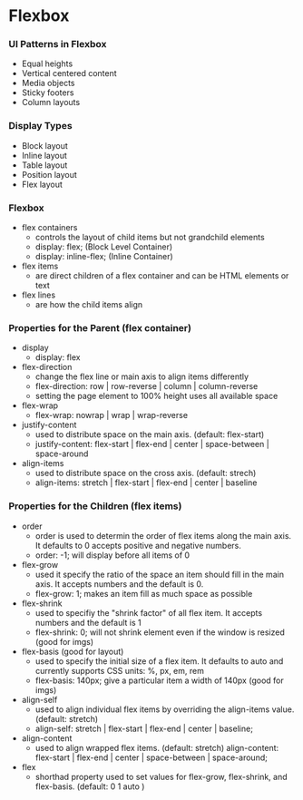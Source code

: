 # Flexbox

### UI Patterns in Flexbox
  - Equal heights
  - Vertical centered content
  - Media objects
  - Sticky footers
  - Column layouts

### Display Types
  - Block layout
  - Inline layout
  - Table layout
  - Position layout
  - Flex layout

### Flexbox
  - flex containers
    - controls the layout of child items but not grandchild elements
    - display: flex; (Block Level Container)
    - display: inline-flex; (Inline Container)
  - flex items
    - are direct children of a flex container and can be HTML elements or text
  - flex lines
    - are how the child items align

### Properties for the Parent (flex container)
  - display
    - display: flex
  - flex-direction
    - change the flex line or main axis to align items differently
    - flex-direction: row | row-reverse | column | column-reverse
    - setting the page element to 100% height uses all available space
  - flex-wrap
    - flex-wrap: nowrap | wrap | wrap-reverse
  - justify-content
    - used to distribute space on the main axis. (default: flex-start)
    - justify-content: flex-start | flex-end | center | space-between | space-around
  - align-items
    - used to distribute space on the cross axis. (default: strech)
    - align-items: stretch | flex-start | flex-end | center | baseline

 ### Properties for the Children (flex items)
  - order
    - order is used to determin the order of flex items along the main axis. It defaults to 0 accepts positive and negative numbers.
    - order: -1; will display before all items of 0
  - flex-grow
    - used it specify the ratio of the space an item should fill in the main axis. It accepts numbers and the default is 0.
    - flex-grow: 1; makes an item fill as much space as possible
  - flex-shrink
    - used to specifiy the "shrink factor" of all flex item. It accepts numbers and the default is 1
    - flex-shrink: 0; will not shrink element even if the window is resized (good for imgs)
  - flex-basis (good for layout)
    - used to specify the initial size of a flex item. It defaults to auto and currently supports CSS units: %, px, em, rem
    - flex-basis: 140px; give a particular item a width of 140px (good for imgs)
  - align-self
    - used to align individual flex items by overriding the align-items value. (default: stretch)
    - align-self: stretch | flex-start | flex-end | center | baseline;
  - align-content
    - used to align wrapped flex items. (default: stretch)
      align-content: flex-start | flex-end | center | space-between | space-around;
  - flex
    - shorthad property used to set values for flex-grow, flex-shrink, and flex-basis. (default: 0 1 auto )